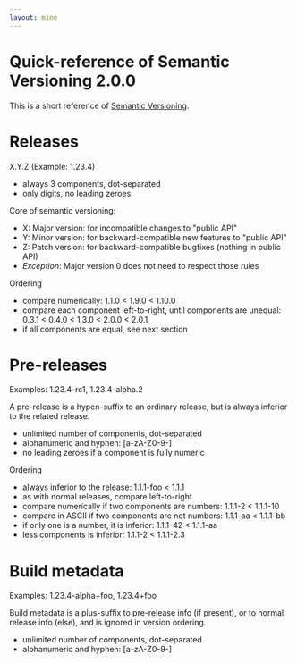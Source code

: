 ```yaml
---
layout: mine
---
```



Quick-reference of Semantic Versioning 2.0.0
============================================

This is a short reference of [Semantic Versioning](http://semver.org/).

 Releases
==========

  X.Y.Z       (Example: 1.23.4)

  * always 3 components, dot-separated
  * only digits, no leading zeroes

Core of semantic versioning:
  * X: Major version: for incompatible changes to "public API"
  * Y: Minor version: for backward-compatible new features to "public API"
  * Z: Patch version: for backward-compatible bugfixes (nothing in public API)
  * _Exception_: Major version 0 does not need to respect those rules

Ordering
  * compare numerically: 1.1.0 < 1.9.0 < 1.10.0
  * compare each component left-to-right, until components are unequal:
    0.3.1 < 0.4.0 < 1.3.0 < 2.0.0 < 2.0.1
  * if all components are equal, see next section

 Pre-releases
==============

  Examples: 1.23.4-rc1, 1.23.4-alpha.2

A pre-release is a hypen-suffix to an ordinary release, but is always
inferior to the related release.

  * unlimited number of components, dot-separated
  * alphanumeric and hyphen: [a-zA-Z0-9-]
  * no leading zeroes if a component is fully numeric

Ordering
  * always inferior to the release: 1.1.1-foo < 1.1.1
  * as with normal releases, compare left-to-right
  * compare numerically if two components are numbers: 1.1.1-2 < 1.1.1-10
  * compare in ASCII if two components are not numbers: 1.1.1-aa < 1.1.1-bb
  * if only one is a number, it is inferior: 1.1.1-42 < 1.1.1-aa
  * less components is inferior: 1.1.1-2 < 1.1.1-2.3

 Build metadata
================

  Examples: 1.23.4-alpha+foo, 1.23.4+foo

Build metadata is a plus-suffix to pre-release info (if present), or to
normal release info (else), and is ignored in version ordering.

  * unlimited number of components, dot-separated
  * alphanumeric and hyphen: [a-zA-Z0-9-]
